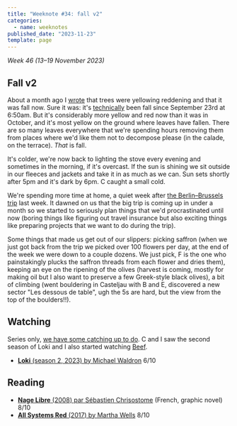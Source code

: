 ```yaml
---
title: "Weeknote #34: fall v2"
categories:
  - name: weeknotes
published_date: "2023-11-23"
template: page
---
```


_Week 46 (13–19 November 2023)_

## Fall v2

About a month ago I [wrote](/notes/weeknote-31-fall/) that trees were yellowing reddening and that it was fall now. Sure it was: it's [technically](https://en.wikipedia.org/wiki/Equinox) been fall since September 23rd at 6:50am. But it's considerably more yellow and red now than it was in October, and it's most yellow on the ground where leaves have fallen. There are so many leaves everywhere that we're spending hours removing them from places where we'd like them not to decompose please (in the calade, on the terrace). _That_ is fall.

It's colder, we're now back to lighting the stove every evening and sometimes in the morning, if it's overcast. If the sun is shining we sit outside in our fleeces and jackets and take it in as much as we can. Sun sets shortly after 5pm and it's dark by 6pm. C caught a small cold.

We're spending more time at home, a quiet week after [the Berlin–Brussels trip](/notes/weeknote-33-berlin-brussels/) last week. It dawned on us that the big trip is coming up in under a month so we started to seriously plan things that we'd procrastinated until now (boring things like figuring out travel insurance but also exciting things like preparing projects that we want to do during the trip).

Some things that made us get out of our slippers: picking saffron (when we just got back from the trip we picked over 100 flowers per day, at the end of the week we were down to a couple dozens. We just pick, F is the one who painstakingly plucks the saffron threads from each flower and dries them), keeping an eye on the ripening of the olives (harvest is coming, mostly for making oil but I also want to preserve a few Greek-style black olives), a bit of climbing (went bouldering in Casteljau with B and E, discovered a new sector "Les dessous de table", ugh the 5s are hard, but the view from the top of the boulders!!).

## Watching

Series only, [we have some catching up to do](/notes/season-2-season/). C and I saw the second season of Loki and I also started watching [Beef](/notes/beef-season-1-by-lee-sung-jin/).

- [**Loki** (season 2, 2023) by Michael Waldron](/notes/loki-season-2-by-michael-waldron/) 6/10

## Reading

- [**Nage Libre** (2008) par Sébastien Chrisostome](/notes/nage-libre-par-sebastien-chrisostome/) (French, graphic novel) 8/10
- [**All Systems Red** (2017) by Martha Wells](/notes/all-systems-red-by-martha-wells/) 8/10
